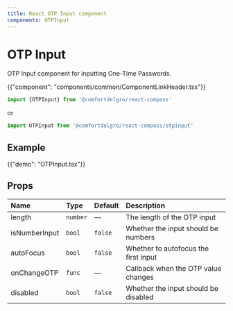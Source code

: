 ```yaml
---
title: React OTP Input component
components: OTPInput
---
```


# OTP Input

<p class="description">OTP Input component for inputting One-Time Passwords.</p>

{{"component": "components/common/ComponentLinkHeader.tsx"}}

```jsx
import {OTPInput} from '@comfortdelgro/react-compass'
```

or

```jsx
import OTPInput from '@comfortdelgro/react-compass/otpinput'
```

## Example

{{"demo": "OTPInput.tsx"}}



## Props

| Name          | Type     | Default | Description                          |
| :------------ | :------- | :------ | :----------------------------------- |
| length        | `number` | —       | The length of the OTP input          |
| isNumberInput | `bool`   | `false` | Whether the input should be numbers  |
| autoFocus     | `bool`   | `false` | Whether to autofocus the first input |
| onChangeOTP   | `func`   | —       | Callback when the OTP value changes  |
| disabled      | `bool`   | `false` | Whether the input should be disabled |